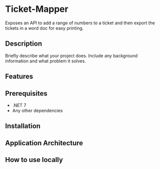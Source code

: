 # Ticket-Mapper
Exposes an API to add a range of numbers to a ticket and then export the tickets in a word doc for easy printing.

## Description
Briefly describe what your project does. Include any background information and what problem it solves.

## Features


## Prerequisites

- .NET 7
- Any other dependencies

## Installation

## Application Architecture

## How to use locally

